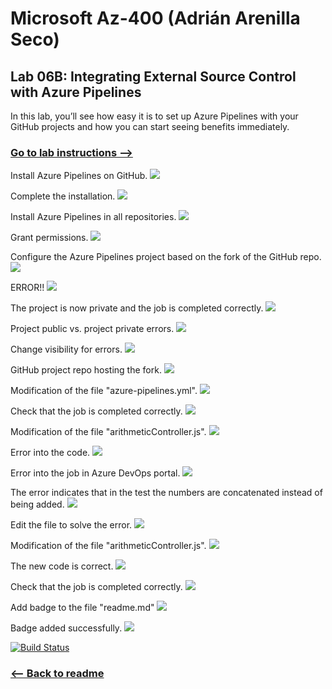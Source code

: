 # Microsoft Az-400 (Adrián Arenilla Seco)

## Lab 06B: Integrating External Source Control with Azure Pipelines
In this lab, you’ll see how easy it is to set up Azure Pipelines with your GitHub projects and how you can start seeing benefits immediately.

### [Go to lab instructions -->](AZ400_M06_Integrating_External_Source_Control_with_Azure_Pipelines.md)


Install Azure Pipelines on GitHub.
![](Evidences/Image1.png)


Complete the installation.
![](Evidences/Image2.png)


Install Azure Pipelines in all repositories.
![](Evidences/Image3.png)


Grant permissions.
![](Evidences/Image4.png)


Configure the Azure Pipelines project based on the fork of the GitHub repo.
![](Evidences/Image5.png)


ERROR!!
![](Evidences/Image6.png)


The project is now private and the job is completed correctly. 
![](Evidences/Image7.png)


Project public vs. project private errors.
![](Evidences/Image8.png)


Change visibility for errors.
![](Evidences/Image9.png)


GitHub project repo hosting the fork.
![](Evidences/Image10.png)


Modification of the file "azure-pipelines.yml".
![](Evidences/Image11.png)


Check that the job is completed correctly. 
![](Evidences/Image12.png)


Modification of the file "arithmeticController.js".
![](Evidences/Image13.png)


Error into the code.
![](Evidences/Image14.png)


Error into the job in Azure DevOps portal.
![](Evidences/Image15.png)


The error indicates that in the test the numbers are concatenated instead of being added.
![](Evidences/Image16.png)


Edit the file to solve the error.
![](Evidences/Image17.png)


Modification of the file "arithmeticController.js".
![](Evidences/Image18.png)


The new code is correct.
![](Evidences/Image19.png)


Check that the job is completed correctly. 
![](Evidences/Image20.png)


Add badge to the file "readme.md"
![](Evidences/Image21.png)


Badge added successfully.
![](Evidences/Image22.png)


[![Build Status](https://dev.azure.com/AdrianArenilla/06b-Integrating%20External%20Source%20Control%20with%20Azure%20Pipeline/_apis/build/status/AdrianArenilla.calculator?branchName=master)](https://dev.azure.com/AdrianArenilla/06b-Integrating%20External%20Source%20Control%20with%20Azure%20Pipeline/_build/latest?definitionId=12&branchName=master)

### [<-- Back to readme](../README.md)

